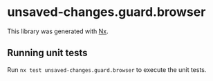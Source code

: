 # unsaved-changes.guard.browser

This library was generated with [Nx](https://nx.dev).

## Running unit tests

Run `nx test unsaved-changes.guard.browser` to execute the unit tests.
